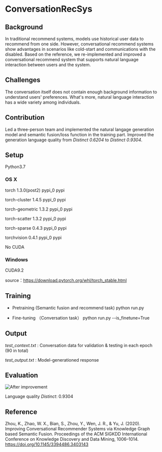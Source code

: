 # ConversationRecSys
## Background
In traditional recommend systems, models use historical user data to recommend from one side.
However, conversational recommend systems show advantages in scenarios like cold-start and communications with the disabled.
Based on the reference, we re-implemented and improved a conversational recommend system that supports natural language interaction between users and the system.

## Challenges
The conversation itself does not contain enough background information to understand users' preferences.
What's more, natural language interaction has a wide variety among individuals.

## Contribution
Led a three-person team and implemented the natural langage generation model and semantic fusion/loss function in the training part. Improved the generation language quality from *Distinct 0.6204* to *Distinct 0.9304*.

## Setup
Python3.7
### OS X

torch                     1.3.0(post2)             pypi_0    pypi

torch-cluster             1.4.5                    pypi_0    pypi

torch-geometric           1.3.2                    pypi_0    pypi

torch-scatter             1.3.2                    pypi_0    pypi

torch-sparse              0.4.3                    pypi_0    pypi

torchvision               0.4.1                    pypi_0    pypi

No CUDA

### Windows
CUDA9.2

source：https://download.pytorch.org/whl/torch_stable.html

## Training
- Pretraining
(Semantic fusion and recommend task)
python run.py

- Fine-tuning
（Conversation task）
python run.py --is_finetune=True

## Output
*test_context.txt*	:		Conversation data for validation & testing in each epoch (90 in total)

*test_output.txt* :		Model-generationed response

## Evaluation
![After improvement](files:../eval.png)

Language quality *Distinct*: 0.9304

## Reference
Zhou, K., Zhao, W. X., Bian, S., Zhou, Y., Wen, J. R., & Yu, J. (2020). Improving Conversational Recommender Systems via Knowledge Graph based Semantic Fusion. Proceedings of the ACM SIGKDD International Conference on Knowledge Discovery and Data Mining, 1006–1014. https://doi.org/10.1145/3394486.3403143
